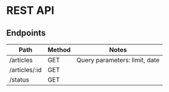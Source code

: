 # REST API

## Endpoints

| Path | Method | Notes |
| --- | --- | --- |
| /articles | GET | Query parameters: limit, date |
| /articles/:id | GET | |
| /status | GET | |

